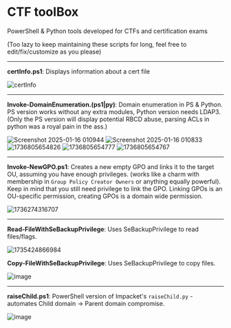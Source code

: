 # CTF toolBox
PowerShell &amp; Python tools developed for CTFs and certification exams

(Too lazy to keep maintaining these scripts for long, feel free to edit/fix/customize as you please)
___

**certInfo.ps1**: Displays information about a cert file

![certInfo](https://github.com/user-attachments/assets/d881e812-124b-479e-9c18-50f805fef285)

---
**Invoke-DomainEnumeration.(ps1|py)**: Domain enumeration in PS & Python. PS version works without any extra modules, Python version needs LDAP3.\
(Only the PS version will display potential RBCD abuse, parsing ACLs in python was a royal pain in the ass.)

![Screenshot 2025-01-16 010944](https://github.com/user-attachments/assets/4d4e97ed-19cf-45cd-aa77-15c1bb42b0f3)
![Screenshot 2025-01-16 010833](https://github.com/user-attachments/assets/e6fc91de-1ad9-4410-a1cb-c84a7cd22361)
![1736805654826](https://github.com/user-attachments/assets/7196c282-b11d-44d2-ab5e-589538b344a7)
![1736805654777](https://github.com/user-attachments/assets/b9f60f24-7b48-46f8-afb8-ec867d3cae1e)
![1736805654767](https://github.com/user-attachments/assets/d00ad209-54af-4d9c-8f4b-2b048c71717a)

---
**Invoke-NewGPO.ps1**: Creates a new empty GPO and links it to the target OU, assuming you have enough privileges. (works like a charm with membership in `Group Policy Creator Owners` or anything equally powerful).
Keep in mind that you still need privilege to link the GPO. Linking GPOs is an OU-specific permission, creating GPOs is a domain wide permission.

![1736274316707](https://github.com/user-attachments/assets/68912d4f-3406-4bdb-9ff2-2ddebf17d823)

---

**Read-FileWithSeBackupPrivilege**: Uses SeBackupPrivilege to read files/flags.

![1735424866984](https://github.com/user-attachments/assets/676cf7ab-59e8-4a4c-aee7-122adef64e66)


**Copy-FileWithSeBackupPrivilege**: Uses SeBackupPrivilege to copy files.


![image](https://github.com/user-attachments/assets/3170d958-ddb8-49e5-b9f3-63a4184805c9)

---
**raiseChild.ps1**: PowerShell version of Impacket's `raiseChild.py` - automates Child domain -> Parent domain compromise.

![image](https://github.com/user-attachments/assets/f70a80c1-9eab-4130-a9b1-31510304355b)
